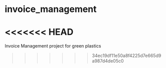 # invoice_management
<<<<<<< HEAD
=======
Invoice Management project for green plastics


>>>>>>> 34ec19df11e50a8f4225d7e665d9a987d4de05c0
